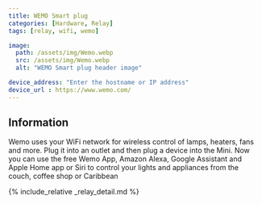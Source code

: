 ```yaml
---
title: WEMO Smart plug
categories: [Hardware, Relay]
tags: [relay, wifi, wemo]

image:
  path: /assets/img/Wemo.webp
  src: /assets/img/Wemo.webp
  alt: "WEMO Smart plug header image"

device_address: "Enter the hostname or IP address"
device_url : https://www.wemo.com/
---
```


## Information

Wemo uses your WiFi network for wireless control of lamps, heaters, fans and more. Plug it into an outlet and then plug a device into the Mini. Now you can use the free Wemo App, Amazon Alexa, Google Assistant and Apple Home app or Siri to control your lights and appliances from the couch, coffee shop or Caribbean

{% include_relative _relay_detail.md %}

